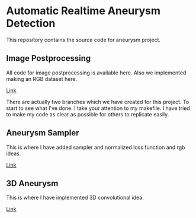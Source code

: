 # Automatic Realtime Aneurysm Detection

This repository contains the source code for aneurysm project. 

## Image Postprocessing
All code for image postprocessing is available here. Also we implemented making an RGB dataset here. 

[Link](https://github.com/pourmand1376/dataset_preprocess/tree/main/DICOM_Aneurysm)

There are actually two branches which we have created for this project. To start to see what I've done. I take your attention to my makefile. I have tried to make my code as clear as possible for others to replicate easily. 

## Aneurysm Sampler
This is where I have added sampler and normalized loss function and rgb ideas. 

[Link](https://github.com/pourmand1376/yolov5/tree/sampler_aneurysm)

## 3D Aneurysm
This is where I have implemented 3D convolutional idea. 

[Link](https://github.com/pourmand1376/yolov5/tree/3d_aneurysm)
